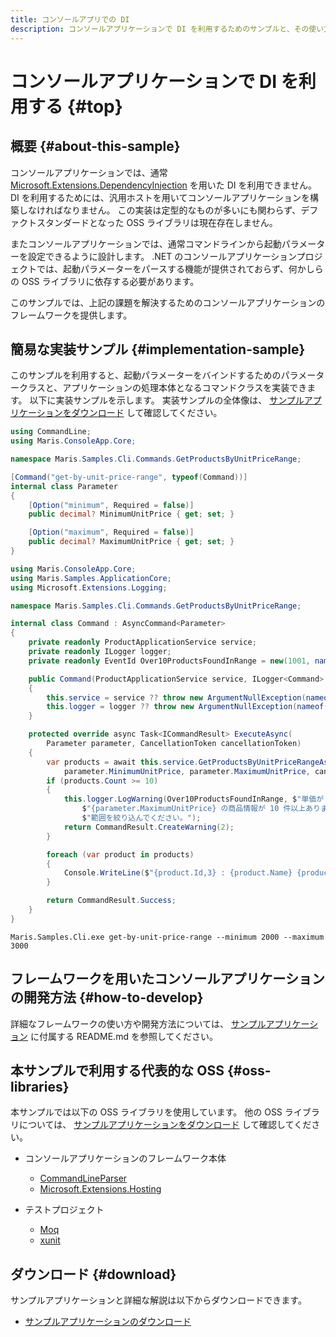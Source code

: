 ```yaml
---
title: コンソールアプリでの DI
description: コンソールアプリケーションで DI を利用するためのサンプルと、その使い方を解説します。
---
```


# コンソールアプリケーションで DI を利用する {#top}

## 概要 {#about-this-sample}

コンソールアプリケーションでは、通常 [Microsoft.Extensions.DependencyInjection](https://www.nuget.org/packages/Microsoft.Extensions.DependencyInjection/) を用いた DI を利用できません。
DI を利用するためには、汎用ホストを用いてコンソールアプリケーションを構築しなければなりません。
この実装は定型的なものが多いにも関わらず、デファクトスタンダードとなった OSS ライブラリは現在存在しません。

またコンソールアプリケーションでは、通常コマンドラインから起動パラメーターを設定できるように設計します。
.NET のコンソールアプリケーションプロジェクトでは、起動パラメーターをパースする機能が提供されておらず、何かしらの OSS ライブラリに依存する必要があります。

このサンプルでは、上記の課題を解決するためのコンソールアプリケーションのフレームワークを提供します。

## 簡易な実装サンプル {#implementation-sample}

このサンプルを利用すると、起動パラメーターをバインドするためのパラメータークラスと、アプリケーションの処理本体となるコマンドクラスを実装できます。
以下に実装サンプルを示します。
実装サンプルの全体像は、 [サンプルアプリケーションをダウンロード](#download) して確認してください。

```csharp title="パラメータークラスの実装例"
using CommandLine;
using Maris.ConsoleApp.Core;

namespace Maris.Samples.Cli.Commands.GetProductsByUnitPriceRange;

[Command("get-by-unit-price-range", typeof(Command))]
internal class Parameter
{
    [Option("minimum", Required = false)]
    public decimal? MinimumUnitPrice { get; set; }

    [Option("maximum", Required = false)]
    public decimal? MaximumUnitPrice { get; set; }
}
```

```csharp title="コマンドクラスの実装例"
using Maris.ConsoleApp.Core;
using Maris.Samples.ApplicationCore;
using Microsoft.Extensions.Logging;

namespace Maris.Samples.Cli.Commands.GetProductsByUnitPriceRange;

internal class Command : AsyncCommand<Parameter>
{
    private readonly ProductApplicationService service;
    private readonly ILogger logger;
    private readonly EventId Over10ProductsFoundInRange = new(1001, nameof(Over10ProductsFoundInRange));

    public Command(ProductApplicationService service, ILogger<Command> logger)
    {
        this.service = service ?? throw new ArgumentNullException(nameof(service));
        this.logger = logger ?? throw new ArgumentNullException(nameof(logger));
    }

    protected override async Task<ICommandResult> ExecuteAsync(
        Parameter parameter, CancellationToken cancellationToken)
    {
        var products = await this.service.GetProductsByUnitPriceRangeAsync(
            parameter.MinimumUnitPrice, parameter.MaximumUnitPrice, cancellationToken);
        if (products.Count >= 10)
        {
            this.logger.LogWarning(Over10ProductsFoundInRange, $"単価が {parameter.MinimumUnitPrice} ～ " +
                $"{parameter.MaximumUnitPrice} の商品情報が 10 件以上あります。" +
                $"範囲を絞り込んでください。");
            return CommandResult.CreateWarning(2);
        }

        foreach (var product in products)
        {
            Console.WriteLine($"{product.Id,3} : {product.Name} {product.UnitPrice,7}円");
        }

        return CommandResult.Success;
    }
}
```

```winbatch title="コマンドラインからの実行例"
Maris.Samples.Cli.exe get-by-unit-price-range --minimum 2000 --maximum 3000
```

## フレームワークを用いたコンソールアプリケーションの開発方法 {#how-to-develop}

詳細なフレームワークの使い方や開発方法については、 [サンプルアプリケーション](#download) に付属する README.md を参照してください。

## 本サンプルで利用する代表的な OSS {#oss-libraries}

本サンプルでは以下の OSS ライブラリを使用しています。
他の OSS ライブラリについては、 [サンプルアプリケーションをダウンロード](#download) して確認してください。

- コンソールアプリケーションのフレームワーク本体
    - [CommandLineParser](https://www.nuget.org/packages/CommandLineParser/)
    - [Microsoft.Extensions.Hosting](https://www.nuget.org/packages/Microsoft.Extensions.Hosting/)

- テストプロジェクト
    - [Moq](https://www.nuget.org/packages/Moq/)
    - [xunit](https://www.nuget.org/packages/xunit/)

## ダウンロード {#download}

サンプルアプリケーションと詳細な解説は以下からダウンロードできます。

- [サンプルアプリケーションのダウンロード](../downloads/console-app-with-di.zip)
